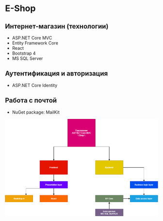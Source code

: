 # E-Shop

## Интернет-магазин (технологии)
* ASP.NET Core MVC
* Entity Framework Core
* React
* Bootstrap 4
* MS SQL Server

## Аутентификация и авторизация
* ASP.NET Core Identity

## Работа с почтой
* NuGet package: MailKit

![App scheme](ResourcesForReadme/ShopAppScheme.png)
